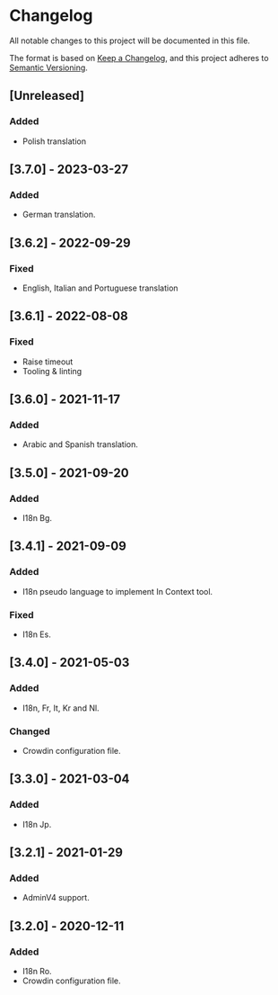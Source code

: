 # Changelog

All notable changes to this project will be documented in this file.

The format is based on [Keep a Changelog](https://keepachangelog.com/en/1.0.0/),
and this project adheres to [Semantic Versioning](https://semver.org/spec/v2.0.0.html).

## [Unreleased]

### Added
- Polish translation

## [3.7.0] - 2023-03-27

### Added
- German translation.

## [3.6.2] - 2022-09-29

### Fixed

- English, Italian and Portuguese translation

## [3.6.1] - 2022-08-08

### Fixed

- Raise timeout
- Tooling & linting

## [3.6.0] - 2021-11-17

### Added

- Arabic and Spanish translation.

## [3.5.0] - 2021-09-20

### Added

- I18n Bg.

## [3.4.1] - 2021-09-09

### Added

- I18n pseudo language to implement In Context tool.

### Fixed

- I18n Es.

## [3.4.0] - 2021-05-03

### Added

- I18n, Fr, It, Kr and Nl.

### Changed

- Crowdin configuration file.

## [3.3.0] - 2021-03-04

### Added

- I18n Jp.

## [3.2.1] - 2021-01-29

### Added

- AdminV4 support.

## [3.2.0] - 2020-12-11

### Added

- I18n Ro.
- Crowdin configuration file.
